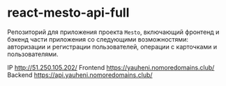 # react-mesto-api-full

Репозиторий для приложения проекта `Mesto`, включающий фронтенд и бэкенд части приложения со следующими возможностями: авторизации и регистрации пользователей, операции с карточками и пользователями.

IP http://51.250.105.202/
Frontend https://yauheni.nomoredomains.club/
Backend https://api.yauheni.nomoredomains.club/
